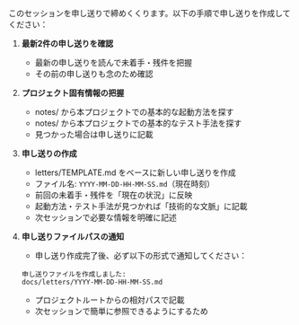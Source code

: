 このセッションを申し送りで締めくくります。以下の手順で申し送りを作成してください：

1. **最新2件の申し送りを確認**
   - 最新の申し送りを読んで未着手・残件を把握
   - その前の申し送りも念のため確認

2. **プロジェクト固有情報の把握**
   - notes/ から本プロジェクトでの基本的な起動方法を探す
   - notes/ から本プロジェクトでの基本的なテスト手法を探す
   - 見つかった場合は申し送りに記載

3. **申し送りの作成**
   - letters/TEMPLATE.md をベースに新しい申し送りを作成
   - ファイル名: `YYYY-MM-DD-HH-MM-SS.md`（現在時刻）
   - 前回の未着手・残件を「現在の状況」に反映
   - 起動方法・テスト手法が見つかれば「技術的な文脈」に記載
   - 次セッションで必要な情報を明確に記述

4. **申し送りファイルパスの通知**
   - 申し送り作成完了後、必ず以下の形式で通知してください：
   ```
   申し送りファイルを作成しました:
   docs/letters/YYYY-MM-DD-HH-MM-SS.md
   ```
   - プロジェクトルートからの相対パスで記載
   - 次セッションで簡単に参照できるようにするため
